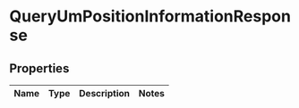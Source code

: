 

# QueryUmPositionInformationResponse


## Properties

| Name | Type | Description | Notes |
|------------ | ------------- | ------------- | -------------|



